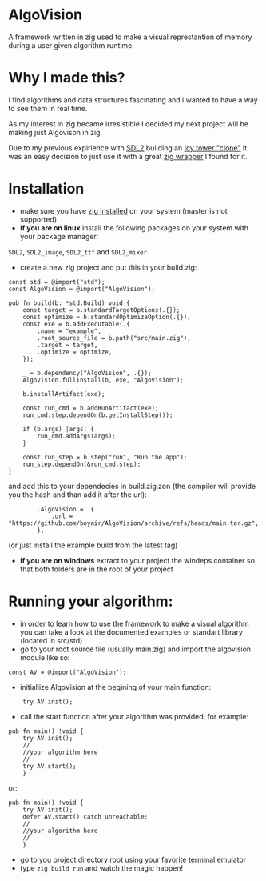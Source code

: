 # AlgoVision
A framework written in zig used to make a visual represtantion of memory during a user given algorithm runtime.

# Why I made this?
I find algorithms and data structures fascinating and i wanted to have a way to see them in real time.

As my interest in zig became irresistible I decided my next project will be making just Algovison in zig.

Due to my previous expirience with [SDL2](https://www.libsdl.org/) building an [Icy tower "clone"](https://github.com/boyair/Icy_tower) it was an easy decision to just use it with a great [zig wrapper](https://github.com/ikskuh/SDL.zig) I found for it.

# Installation
- make sure you have [zig installed](https://ziglang.org/download) on your system (master is not supported)
- **if you are on linux** install the following packages on your system with your package manager:

 `SDL2`, `SDL2_image`, `SDL2_ttf` and `SDL2_mixer`
 
 
- create a new zig project and put this in your build.zig:
```zig
const std = @import("std");
const AlgoVision = @import("AlgoVision");

pub fn build(b: *std.Build) void {
    const target = b.standardTargetOptions(.{});
    const optimize = b.standardOptimizeOption(.{});
    const exe = b.addExecutable(.{
        .name = "example",
        .root_source_file = b.path("src/main.zig"),
        .target = target,
        .optimize = optimize,
    });

    _ = b.dependency("AlgoVision", .{});
    AlgoVision.fullInstall(b, exe, "AlgoVision");

    b.installArtifact(exe);

    const run_cmd = b.addRunArtifact(exe);
    run_cmd.step.dependOn(b.getInstallStep());

    if (b.args) |args| {
        run_cmd.addArgs(args);
    }

    const run_step = b.step("run", "Run the app");
    run_step.dependOn(&run_cmd.step);
}

```
and add this to your dependecies in build.zig.zon (the compiler will provide you the hash and than add it after the url):
```
        .AlgoVision = .{
            .url = "https://github.com/boyair/AlgoVision/archive/refs/heads/main.tar.gz",
        },

```

(or just install the example build from the latest tag)

- **if you are on windows** extract to your project the windeps container so that both folders are in the root of your project

# Running your algorithm:
- in order to learn how to use the framework to make a visual algorithm you can take a look at the documented examples or standart library (located in src/std)
- go to your root source file (usually main.zig) and import the algovision module like so:
 ```zig
 const AV = @import("AlgoVision");
 ```
- initiallize AlgoVision at the begining of your main function:
```zig
    try AV.init();
```
- call the start function after your algorithm was provided, for example:
```zig
pub fn main() !void {
    try AV.init();
    //
    //your algorithm here
    //
    try AV.start();
    }
```
or:
```zig
pub fn main() !void {
    try AV.init();
    defer AV.start() catch unreachable;
    //
    //your algorithm here
    //
    }
```
- go to you project directory root using your favorite terminal emulator
- type ```zig build run``` and watch the magic happen!
